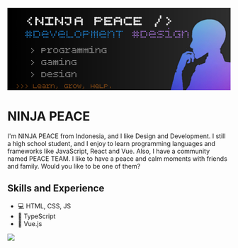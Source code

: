 ![Design and Development](https://github.com/NINJAPEACE/NINJAPEACE/blob/peace/bio.jpg)

# NINJA PEACE
I'm NINJA PEACE from Indonesia, and I like Design and Development. I still a high school student, and I enjoy to learn programming languages and frameworks like JavaScript, React and Vue. Also, I have a community named PEACE TEAM. I like to have a peace and calm moments with friends and family. Would you like to be one of them?

## Skills and Experience
* 💻 HTML, CSS, JS
* 📠 TypeScript
* 📱 Vue.js

![](https://github-readme-stats.vercel.app/api?username=ninjapeace&&show_icons=true&title_color=ffffff&icon_color=4facfe&text_color=fff&bg_color=151515)
